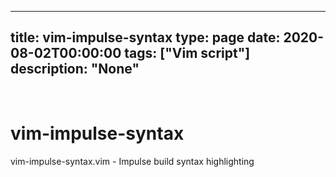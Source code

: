 
---
title: vim-impulse-syntax
type: page
date: 2020-08-02T00:00:00
tags: ["Vim script"]
description: "None"
---


<br>

# vim-impulse-syntax
vim-impulse-syntax.vim - Impulse build syntax highlighting
